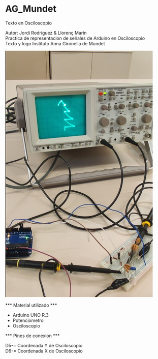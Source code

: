 # AG_Mundet
 Texto en Osciloscopio

Autor: Jordi Rodriguez & Llorenç Marin  
Practica de representacion de señales de Arduino en Osciloscopio  
Texto y logo Instituto Anna Gironella de Mundet
  
  
![Imagen conexiones](Osciloscopio.jpg)  


*** Material utilizado ***

- Arduino UNO R.3
- Potenciometro 
- Osciloscopio
  

*** Pines de conexion ***
  
D5-= Coordenada Y de Osciloscopio  
D6-= Coordenada X de Osciloscopio 
